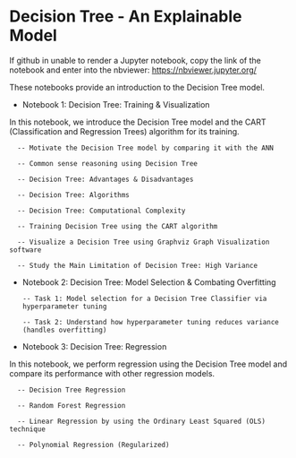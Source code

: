 # Decision Tree - An Explainable Model

If github in unable to render a Jupyter notebook, copy the link of the notebook and enter into the nbviewer: https://nbviewer.jupyter.org/


These notebooks provide an introduction to the Decision Tree model. 

- Notebook 1: Decision Tree: Training & Visualization

In this notebook, we introduce the Decision Tree model and the CART (Classification and Regression Trees) algorithm for its training.

      -- Motivate the Decision Tree model by comparing it with the ANN

      -- Common sense reasoning using Decision Tree

      -- Decision Tree: Advantages & Disadvantages

      -- Decision Tree: Algorithms

      -- Decision Tree: Computational Complexity

      -- Training Decision Tree using the CART algorithm

      -- Visualize a Decision Tree using Graphviz Graph Visualization software

      -- Study the Main Limitation of Decision Tree: High Variance


- Notebook 2: Decision Tree: Model Selection & Combating Overfitting

      -- Task 1: Model selection for a Decision Tree Classifier via hyperparameter tuning

      -- Task 2: Understand how hyperparameter tuning reduces variance (handles overfitting)
      
      
- Notebook 3: Decision Tree: Regression

In this notebook, we perform regression using the Decision Tree model and compare its performance with other regression models.

      -- Decision Tree Regression

      -- Random Forest Regression

      -- Linear Regression by using the Ordinary Least Squared (OLS) technique

      -- Polynomial Regression (Regularized)

